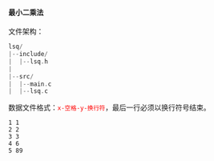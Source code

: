 #### 最小二乘法

文件架构：

```c
lsq/
|--include/
|  |--lsq.h
|
|--src/
|  |--main.c
|  |--lsq.c
```

数据文件格式：<font color = 'red'>`x-空格-y-换行符`</font>，最后一行必须以换行符号结束。

```
1 1
2 2
3 3
4 6
5 89

```
